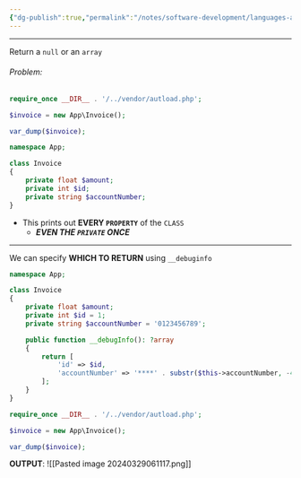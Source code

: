 ```yaml
---
{"dg-publish":true,"permalink":"/notes/software-development/languages-and-frameworks/web-development/backend/php/02-object-oriented-programming-oop/09-magic-methods/06-debug-info/","tags":["programming","php","webdevelopment","backend","OOP"],"created":"2025-07-13T15:24:54.974+08:00"}
---
```



---

Return a `null` or an `array`

###### Problem:

```php
require_once __DIR__ . '/../vendor/autload.php';

$invoice = new App\Invoice();

var_dump($invoice);
```

```php
namespace App;

class Invoice
{
	private float $amount;
	private int $id;
	private string $accountNumber;
}
```

- This prints out **EVERY `PROPERTY`** of the `CLASS`
  - **_EVEN THE `PRIVATE` ONCE_**

---

We can specify **WHICH TO RETURN** using `__debuginfo`

```php
namespace App;

class Invoice
{
	private float $amount;
	private int $id = 1;
	private string $accountNumber = '0123456789';

	public function __debugInfo(): ?array
	{
		return [
			'id' => $id,
			'accountNumber' => '****' . substr($this->accountNumber, -4),
		];
	}
}
```

```php
require_once __DIR__ . '/../vendor/autload.php';

$invoice = new App\Invoice();

var_dump($invoice);
```

**OUTPUT**:
![[Pasted image 20240329061117.png]]
